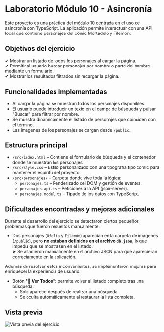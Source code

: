 # Laboratorio Módulo 10 - Asincronía

Este proyecto es una práctica del módulo 10 centrada en el uso de asincronía con TypeScript. La aplicación permite interactuar con una API local que contiene personajes del cómic Mortadelo y Filemón.

## Objetivos del ejercicio

✔ Mostrar un listado de todos los personajes al cargar la página.  
✔ Permitir al usuario buscar personajes por nombre o parte del nombre mediante un formulario.  
✔ Mostrar los resultados filtrados sin recargar la página.

## Funcionalidades implementadas

- Al cargar la página se muestran todos los personajes disponibles.
- El usuario puede introducir un texto en el campo de búsqueda y pulsar "Buscar" para filtrar por nombre.
- Se muestra dinámicamente el listado de personajes que coinciden con el término.
- Las imágenes de los personajes se cargan desde `/public`.

## Estructura principal

- `/src/index.html` – Contiene el formulario de búsqueda y el contenedor donde se muestran los personajes.
- `/src/style.css` – Estilo personalizado con una tipografía tipo cómic para mantener el espíritu del proyecto.
- `/src/personajes/` – Carpeta donde vive toda la lógica:
  - `personajes.ts` – Renderizado del DOM y gestión de eventos.
  - `personajes.api.ts` – Peticiones a la API (json-server).
  - `personajes.model.ts` – Tipado de los datos con TypeScript.

## Dificultades encontradas y mejoras adicionales

Durante el desarrollo del ejercicio se detectaron ciertos pequeños problemas que fueron resueltos manualmente:

- Dos personajes (`Ofelia` y `Filemón`) aparecían en la carpeta de imágenes (`/public`), pero **no estaban definidos en el archivo `db.json`**, lo que impedía que se mostrasen en el listado.  
  ➤ Se añadieron manualmente en el archivo JSON para que aparecieran correctamente en la aplicación.

Además de resolver estos inconvenientes, se implementaron mejoras para enriquecer la experiencia de usuario:

- Botón **"🔄 Ver Todos"**: permite volver al listado completo tras una búsqueda.
  - Solo aparece después de realizar una búsqueda.
  - Se oculta automáticamente al restaurar la lista completa.

## Vista previa

![Vista previa del ejercicio](./capturas/JS_10.png)
